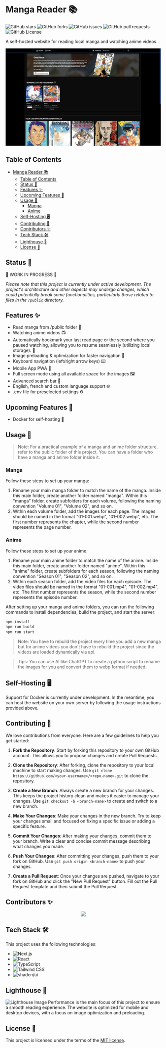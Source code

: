# Manga Reader 📚

![GitHub stars](https://img.shields.io/github/stars/FlorianDevv/MangaRead?style=social)
![GitHub forks](https://img.shields.io/github/forks/FlorianDevv/MangaRead?style=social)
![GitHub issues](https://img.shields.io/github/issues/FlorianDevv/MangaRead)
![GitHub pull requests](https://img.shields.io/github/issues-pr/FlorianDevv/MangaRead)
![GitHub License](https://img.shields.io/github/license/FlorianDevv/MangaRead)

A self-hosted website for reading local manga and watching anime videos.

![Manga Reader](readme/image/pres.webp)

## Table of Contents

- [Manga Reader 📚](#manga-reader-)
  - [Table of Contents](#table-of-contents)
  - [Status 🚦](#status-)
  - [Features ✨](#features-)
  - [Upcoming Features 📅](#upcoming-features-)
  - [Usage 🚀](#usage-)
    - [Manga](#manga)
    - [Anime](#anime)
  - [Self-Hosting 🖥️](#self-hosting-️)
  - [Contributing 🤝](#contributing-)
  - [Contributors ✨](#contributors-)
  - [Tech Stack 🛠️](#tech-stack-️)
  - [Lighthouse 🦅](#lighthouse-)
  - [License 📝](#license-)

## Status 🚦

🚧 WORK IN PROGRESS 🚧

_Please note that this project is currently under active development. The project's architecture and other aspects may undergo changes, which could potentially break some functionalities, particularly those related to files in the `/public` directory._

## Features ✨

- Read manga from /public folder 📖
- Watching anime videos 📺
- Automatically bookmark your last read page or the second where you paused watching, allowing you to resume seamlessly (utilizing local storage). 📌
- Image preloading & optimization for faster navigation 🚀
- Keyboard navigation (left/right arrow keys) ⌨️
- Mobile App PWA 📱
- Full screen mode using all available space for the images 🖼️
- Advanced search bar 🔎
- English, french and custom language support 🌐
- .env file for preselected settings ⚙️

## Upcoming Features 📅

- Docker for self-hosting 🐳

## Usage 🚀

> Note: For a practical example of a manga and anime folder structure, refer to the public folder of this project. You can have a folder who have a manga and anime folder inside it.

### Manga

Follow these steps to set up your manga:

1. Rename your main manga folder to match the name of the manga. Inside this main folder, create another folder named "manga". Within this "manga" folder, create subfolders for each volume, following the naming convention "Volume 01", "Volume 02", and so on.
2. Within each volume folder, add the images for each page. The images should be named in the format "01-001.webp", "01-002.webp", etc. The first number represents the chapter, while the second number represents the page number.

### Anime

Follow these steps to set up your anime:

1. Rename your main anime folder to match the name of the anime. Inside this main folder, create another folder named "anime". Within this "anime" folder, create subfolders for each season, following the naming convention "Season 01", "Season 02", and so on.
2. Within each season folder, add the video files for each episode. The video files should be named in the format "01-001.mp4", "01-002.mp4", etc. The first number represents the season, while the second number represents the episode number.

After setting up your manga and anime folders, you can run the following commands to install dependencies, build the project, and start the server:

```bash
npm install
npm run build
npm run start
```

> Note: You have to rebuild the project every time you add a new manga but for anime videos you don't have to rebuild the project since the videos are loaded dynamically via api.

> Tips: You can use AI like ChatGPT to create a python script to rename the images for you and convert them to webp format if needed.

## Self-Hosting 🖥️

Support for Docker is currently under development. In the meantime, you can host the website on your own server by following the usage instructions provided above.

## Contributing 🤝

We love contributions from everyone. Here are a few guidelines to help you get started:

1. **Fork the Repository**: Start by forking this repository to your own GitHub account. This allows you to propose changes and create Pull Requests.

2. **Clone the Repository**: After forking, clone the repository to your local machine to start making changes. Use `git clone https://github.com/<your-username>/<repo-name>.git` to clone the repository.

3. **Create a New Branch**: Always create a new branch for your changes. This keeps the project history clean and makes it easier to manage your changes. Use `git checkout -b <branch-name>` to create and switch to a new branch.

4. **Make Your Changes**: Make your changes in the new branch. Try to keep your changes small and focused on fixing a specific issue or adding a specific feature.

5. **Commit Your Changes**: After making your changes, commit them to your branch. Write a clear and concise commit message describing what changes you made.

6. **Push Your Changes**: After committing your changes, push them to your fork on GitHub. Use `git push origin <branch-name>` to push your changes.

7. **Create a Pull Request**: Once your changes are pushed, navigate to your fork on GitHub and click the "New Pull Request" button. Fill out the Pull Request template and then submit the Pull Request.

## Contributors ✨

<a href="https://github.com/FlorianDevv/MangaRead/graphs/contributors" style="display: flex; justify-content: center;">
  <img src="https://contrib.rocks/image?repo=FlorianDevv/MangaRead" />
</a>

## Tech Stack 🛠️

This project uses the following technologies:

- ![Next.js](https://img.shields.io/badge/-Next.js-000000?style=flat&logo=next.js)
- ![React](https://img.shields.io/badge/-React-61DAFB?style=flat&logo=react&logoColor=white)
- ![TypeScript](https://img.shields.io/badge/-TypeScript-3178C6?style=flat&logo=typescript&logoColor=white)
- ![Tailwind CSS](https://img.shields.io/badge/-Tailwind_CSS-38B2AC?style=flat&logo=tailwind-css&logoColor=white)
- ![shadcn/ui](https://img.shields.io/badge/-Shadcn/ui-000000?style=flat&logo=shadcn/ui&logoColor=white)

## Lighthouse 🦅

![Lighthouse Image](readme/image/lighthouse.png)
Performance is the main focus of this project to ensure a smooth reading experience. The website is optimized for mobile and desktop devices, with a focus on image optimization and preloading.

## License 📝

This project is licensed under the terms of the [MIT license](LICENSE).
